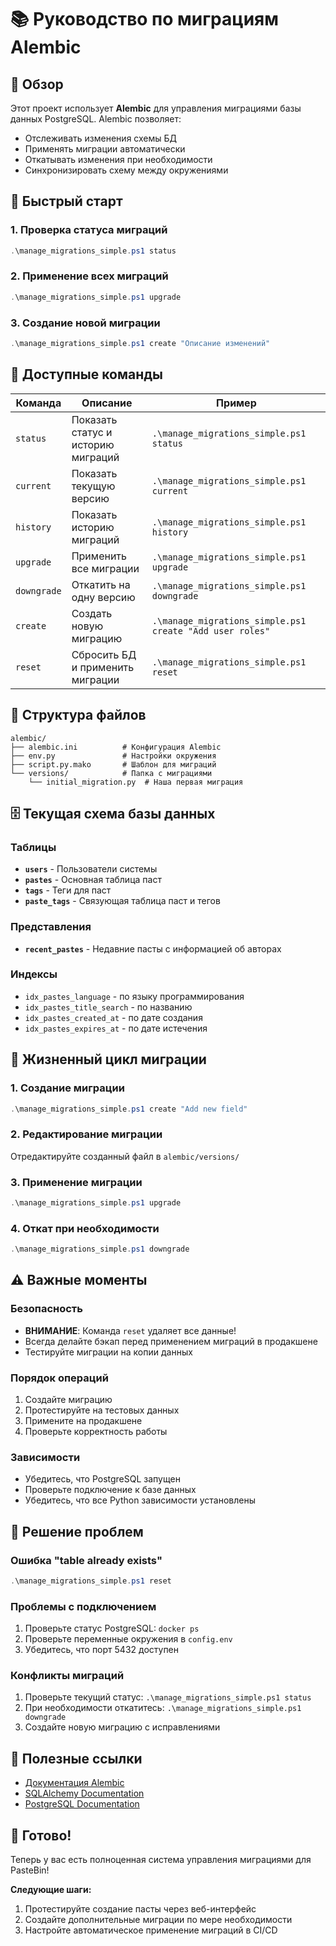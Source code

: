 # 📚 Руководство по миграциям Alembic

## 🎯 Обзор

Этот проект использует **Alembic** для управления миграциями базы данных PostgreSQL. Alembic позволяет:
- Отслеживать изменения схемы БД
- Применять миграции автоматически
- Откатывать изменения при необходимости
- Синхронизировать схему между окружениями

## 🚀 Быстрый старт

### 1. Проверка статуса миграций
```powershell
.\manage_migrations_simple.ps1 status
```

### 2. Применение всех миграций
```powershell
.\manage_migrations_simple.ps1 upgrade
```

### 3. Создание новой миграции
```powershell
.\manage_migrations_simple.ps1 create "Описание изменений"
```

## 🔧 Доступные команды

| Команда | Описание | Пример |
|---------|----------|---------|
| `status` | Показать статус и историю миграций | `.\manage_migrations_simple.ps1 status` |
| `current` | Показать текущую версию | `.\manage_migrations_simple.ps1 current` |
| `history` | Показать историю миграций | `.\manage_migrations_simple.ps1 history` |
| `upgrade` | Применить все миграции | `.\manage_migrations_simple.ps1 upgrade` |
| `downgrade` | Откатить на одну версию | `.\manage_migrations_simple.ps1 downgrade` |
| `create` | Создать новую миграцию | `.\manage_migrations_simple.ps1 create "Add user roles"` |
| `reset` | Сбросить БД и применить миграции | `.\manage_migrations_simple.ps1 reset` |

## 📁 Структура файлов

```
alembic/
├── alembic.ini          # Конфигурация Alembic
├── env.py               # Настройки окружения
├── script.py.mako       # Шаблон для миграций
└── versions/            # Папка с миграциями
    └── initial_migration.py  # Наша первая миграция
```

## 🗄️ Текущая схема базы данных

### Таблицы
- **`users`** - Пользователи системы
- **`pastes`** - Основная таблица паст
- **`tags`** - Теги для паст
- **`paste_tags`** - Связующая таблица паст и тегов

### Представления
- **`recent_pastes`** - Недавние пасты с информацией об авторах

### Индексы
- `idx_pastes_language` - по языку программирования
- `idx_pastes_title_search` - по названию
- `idx_pastes_created_at` - по дате создания
- `idx_pastes_expires_at` - по дате истечения

## 🔄 Жизненный цикл миграции

### 1. Создание миграции
```powershell
.\manage_migrations_simple.ps1 create "Add new field"
```

### 2. Редактирование миграции
Отредактируйте созданный файл в `alembic/versions/`

### 3. Применение миграции
```powershell
.\manage_migrations_simple.ps1 upgrade
```

### 4. Откат при необходимости
```powershell
.\manage_migrations_simple.ps1 downgrade
```

## ⚠️ Важные моменты

### Безопасность
- **ВНИМАНИЕ**: Команда `reset` удаляет все данные!
- Всегда делайте бэкап перед применением миграций в продакшене
- Тестируйте миграции на копии данных

### Порядок операций
1. Создайте миграцию
2. Протестируйте на тестовых данных
3. Примените на продакшене
4. Проверьте корректность работы

### Зависимости
- Убедитесь, что PostgreSQL запущен
- Проверьте подключение к базе данных
- Убедитесь, что все Python зависимости установлены

## 🐛 Решение проблем

### Ошибка "table already exists"
```powershell
.\manage_migrations_simple.ps1 reset
```

### Проблемы с подключением
1. Проверьте статус PostgreSQL: `docker ps`
2. Проверьте переменные окружения в `config.env`
3. Убедитесь, что порт 5432 доступен

### Конфликты миграций
1. Проверьте текущий статус: `.\manage_migrations_simple.ps1 status`
2. При необходимости откатитесь: `.\manage_migrations_simple.ps1 downgrade`
3. Создайте новую миграцию с исправлениями

## 📖 Полезные ссылки

- [Документация Alembic](https://alembic.sqlalchemy.org/)
- [SQLAlchemy Documentation](https://docs.sqlalchemy.org/)
- [PostgreSQL Documentation](https://www.postgresql.org/docs/)

## 🎉 Готово!

Теперь у вас есть полноценная система управления миграциями для PasteBin! 

**Следующие шаги:**
1. Протестируйте создание пасты через веб-интерфейс
2. Создайте дополнительные миграции по мере необходимости
3. Настройте автоматическое применение миграций в CI/CD
